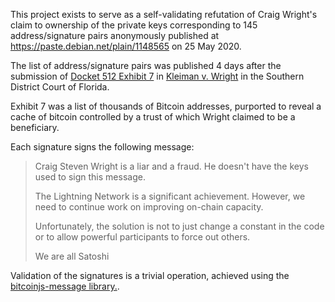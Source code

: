 This project exists to serve as a self-validating refutation of Craig Wright's claim to ownership of the private keys corresponding to 145 address/signature pairs anonymously published at https://paste.debian.net/plain/1148565 on 25 May 2020.

The list of address/signature pairs was published 4 days after the submission of [Docket 512 Exhibit 7](https://www.courtlistener.com/recap/gov.uscourts.flsd.521536/gov.uscourts.flsd.521536.512.7.pdf) in [Kleiman v. Wright](https://www.courtlistener.com/docket/6309656/kleiman-v-wright/) in the Southern District Court of Florida. 

Exhibit 7 was a list of thousands of Bitcoin addresses, purported to reveal a cache of bitcoin controlled by a trust of which Wright claimed to be a beneficiary. 

Each signature signs the following message:

> Craig Steven Wright is a liar and a fraud. He doesn't have the keys used to sign this message.
>
> The Lightning Network is a significant achievement. However, we need to continue work on improving on-chain capacity.
>
> Unfortunately, the solution is not to just change a constant in the code or to allow powerful participants to force out others.
>
> We are all Satoshi

Validation of the signatures is a trivial operation, achieved using the [bitcoinjs-message library.](https://github.com/bitcoinjs/bitcoinjs-message).
